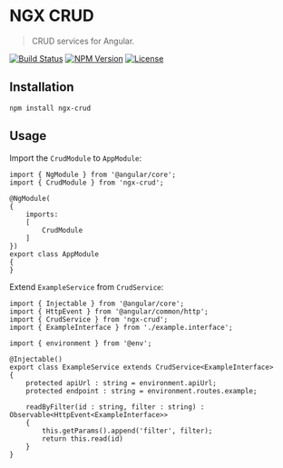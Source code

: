 NGX CRUD
========

> CRUD services for Angular.


[![Build Status](https://img.shields.io/travis/redaxmedia/ngx-crud.svg)](https://travis-ci.org/redaxmedia/ngx-crud)
[![NPM Version](https://img.shields.io/npm/v/ngx-crud.svg)](https://npmjs.com/package/ngx-crud)
[![License](https://img.shields.io/npm/l/ngx-crud.svg)](https://npmjs.com/package/ngx-crud)


Installation
------------

```
npm install ngx-crud
```


Usage
-----

Import the `CrudModule` to `AppModule`:

```
import { NgModule } from '@angular/core';
import { CrudModule } from 'ngx-crud';

@NgModule(
{
	imports:
	[
		CrudModule
	]
})
export class AppModule
{
}
```

Extend `ExampleService` from `CrudService`:

```
import { Injectable } from '@angular/core';
import { HttpEvent } from '@angular/common/http';
import { CrudService } from 'ngx-crud';
import { ExampleInterface } from './example.interface';

import { environment } from '@env';

@Injectable()
export class ExampleService extends CrudService<ExampleInterface>
{
	protected apiUrl : string = environment.apiUrl;
	protected endpoint : string = environment.routes.example;
	
	readByFilter(id : string, filter : string) : Observable<HttpEvent<ExampleInterface>>
	{
		this.getParams().append('filter', filter);
		return this.read(id)
	}
}
```